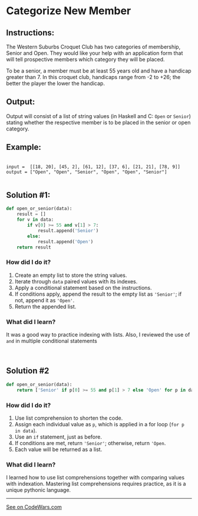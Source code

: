 <h1><strong>Categorize New Member</strong></h1>

<h2><strong>Instructions:</strong></h2>

<p>The Western Suburbs Croquet Club has two categories of membership, Senior and Open. They would like your help with an application form that will tell prospective members which category they will be placed.

To be a senior, a member must be at least 55 years old and have a handicap greater than 7. In this croquet club, handicaps range from -2 to +26; the better the player the lower the handicap.</p>

<h2><strong>Output:</strong></h2>

<p>Output will consist of a list of string values (in Haskell and C: <code>Open</code> or <code>Senior</code>) stating whether the respective member is to be placed in the senior or open category.</p>

<h2><strong>Example:</strong></h2>

<pre>
    <code>
input =  [[18, 20], [45, 2], [61, 12], [37, 6], [21, 21], [78, 9]]
output = ["Open", "Open", "Senior", "Open", "Open", "Senior"]
    </code>
</pre>

<h2><strong>Solution #1:</strong></h2>

``` python
def open_or_senior(data):
    result = []
    for v in data:
        if v[0] >= 55 and v[1] > 7:
            result.append('Senior')
        else:
            result.append('Open')
    return result
```

<h3><b>How did I do it?</b></h3>
<p>
    <ol>
    <li> Create an empty list to store the string values.</li>
    <li> Iterate through <code>data</code> paired values with its indexes.</li>
    <li> Apply a conditional statement based on the instructions.</li>
    <li> If conditions apply, append the result to the empty list as <code>'Senior'</code>; if not, append it as <code>'Open'</code>.
    <li> Return the appended list.
    </ol>
</p>

<h3><strong>What did I learn?</strong></h3>
<p>It was a good way to practice indexing with lists. Also, I reviewed the use of <code>and</code> in multiple conditional statements</p>
<br>

<h2><strong>Solution #2</strong></h2>

``` python
def open_or_senior(data):
    return ['Senior' if p[0] >= 55 and p[1] > 7 else 'Open' for p in data]
```

<h3><strong>How did I do it?</strong></h3>
<p>
    <ol>
        <li> Use list comprehension to shorten the code.</li>
        <li> Assign each individual value as <code>p</code>, which is applied in a for loop (<code>for p in data</code>).</li>
        <li> Use an <code>if</code> statement, just as before.</li>
        <li> If conditions are met, return <code>'Senior'</code>; otherwise, return <code>'Open</code>.</li>
        <li> Each value will be returned as a list.</li>
    </ol>
</p>
<h3><strong>What did I learn?</strong></h3>
I learned how to use list comprehensions together with comparing values with indexation. Mastering list comprehensions requires practice, as it is a unique pythonic language.
<hr>

<a href='https://www.codewars.com/kata/5502c9e7b3216ec63c0001aa/train/python'>See on CodeWars.com</a>